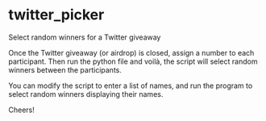 # twitter_picker
Select random winners for a Twitter giveaway

Once the Twitter giveaway (or airdrop) is closed, assign a number to each participant.
Then run the python file and voilà, the script will select random winners between the participants.

You can modify the script to enter a list of names, and run the program to select random winners displaying their names.

Cheers!
